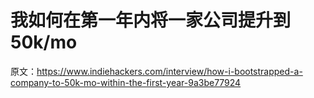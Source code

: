 # 我如何在第一年内将一家公司提升到 50k/mo

原文：<https://www.indiehackers.com/interview/how-i-bootstrapped-a-company-to-50k-mo-within-the-first-year-9a3be77924>
